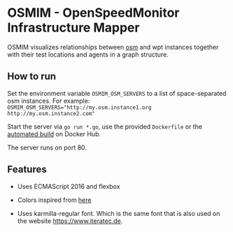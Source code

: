 # OSMIM - OpenSpeedMonitor Infrastructure Mapper

OSMIM visualizes relationships between
[osm](https://github.com/iteratec/OpenSpeedMonitor) and wpt instances together
with their test locations and agents in a graph structure.

## How to run

Set the environment variable `OSMIM_OSM_SERVERS` to a list of space-separated
osm instances. For example:
`OSMIM_OSM_SERVERS="http://my.osm.instance1.org http://my.osm.instance2.com"`

Start the server via `go run *.go`, use the provided `Dockerfile` or the
[automated build](https://hub.docker.com/r/iteratec/osminfrastructuremapper/)
on Docker Hub.

The server runs on port 80.

## Features

- Uses ECMAScript 2016 and flexbox

- Colors inspired from [here](https://github.com/iteratec/OpenSpeedMonitor/blob/master/grails-app/assets/stylesheets/variables-corporate.less)

- Uses karmilla-regular font. Which is the same font that is also used on the website https://www.iteratec.de.

